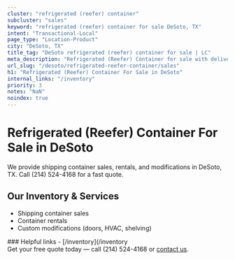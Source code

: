 ```yaml
---
cluster: "refrigerated (reefer) container"
subcluster: "sales"
keyword: "refrigerated (reefer) container for sale DeSoto, TX"
intent: "Transactional-Local"
page_type: "Location-Product"
city: "DeSoto, TX"
title_tag: "DeSoto refrigerated (reefer) container for sale | LC"
meta_description: "Refrigerated (Reefer) Container for sale with delivery in DeSoto, TX. LC Container — local Since 2003. Get pricing today."
url_slug: "/desoto/refrigerated-reefer-container/sales"
h1: "Refrigerated (Reefer) Container For Sale in DeSoto"
internal_links: "/inventory"
priority: 3
notes: "NaN"
noindex: true
---
```


# Refrigerated (Reefer) Container For Sale in DeSoto

We provide shipping container sales, rentals, and modifications in DeSoto, TX. Call (214) 524-4168 for a fast quote.

## Our Inventory & Services
- Shipping container sales
- Container rentals
- Custom modifications (doors, HVAC, shelving)

<div data-section="internal-links">
### Helpful links
- [/inventory](/inventory
</div>

<div data-section="cta">
Get your free quote today — call (214) 524-4168 or <a href="/contact">contact us</a>.
</div>

<script type="application/ld+json">{"@context":"https://schema.org","@type":"FAQPage","mainEntity":[{"@type":"Question","name":"How much does delivery cost in DeSoto, TX?","acceptedAnswer":{"@type":"Answer","text":"Delivery costs vary by distance and container size. Most deliveries in DeSoto, TX range from $150-$300. Call (214) 524-4168 for an exact quote based on your specific location."}},{"@type":"Question","name":"Do you offer financing or payment plans?","acceptedAnswer":{"@type":"Answer","text":"We accept major credit cards, checks, and can discuss commercial terms for bulk purchases. Call (214) 524-4168 to discuss options."}},{"@type":"Question","name":"Can you customize containers in DeSoto, TX?","acceptedAnswer":{"@type":"Answer","text":"Yes — we perform modifications like doors, HVAC, insulation, and shelving. Request a custom quote at (214) 524-4168 or via our contact form."}}]}</script>
